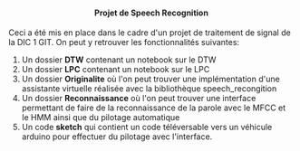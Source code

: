 #### <center>Projet de Speech Recognition</center>

Ceci a été mis en place dans le cadre d'un projet de traitement de signal de la DIC 1 GIT.
On peut y retrouver les fonctionnalités suivantes:

1. Un dossier **DTW** contenant un notebook sur le DTW
2. Un dossier **LPC** contenant un notebook sur le LPC
3. Un dossier **Originalite** où l'on peut trouver une implémentation d'une assistante virtuelle réalisée avec la bibliothèque speech_recongition
4. Un dossier **Reconnaissance** où l'on peut trouver une interface permettant de faire de la reconnaissance de la parole avec le MFCC et le HMM ainsi que du pilotage automatique
5. Un code **sketch** qui contient un code téléversable vers un véhicule arduino pour effectuer du pilotage avec l'interface.
